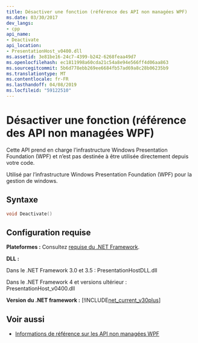 ```yaml
---
title: Désactiver une fonction (référence des API non managées WPF)
ms.date: 03/30/2017
dev_langs:
- cpp
api_name:
- Deactivate
api_location:
- PresentationHost_v0400.dll
ms.assetid: 3e81be16-24c7-4399-b242-6268feaa49d7
ms.openlocfilehash: ec1811998a60cda21c54a8e94e566ff4d06aa863
ms.sourcegitcommit: 5b6d778ebb269ee6684fb57ad69a8c28b06235b9
ms.translationtype: MT
ms.contentlocale: fr-FR
ms.lasthandoff: 04/08/2019
ms.locfileid: "59122510"
---
```

# <a name="deactivate-function-wpf-unmanaged-api-reference"></a>Désactiver une fonction (référence des API non managées WPF)
Cette API prend en charge l’infrastructure Windows Presentation Foundation (WPF) et n’est pas destinée à être utilisée directement depuis votre code.  
  
 Utilisé par l’infrastructure Windows Presentation Foundation (WPF) pour la gestion de windows.  
  
## <a name="syntax"></a>Syntaxe  
  
```cpp  
void Deactivate()  
```  
  
## <a name="requirements"></a>Configuration requise  
 **Plateformes :** Consultez [requise du .NET Framework](../../get-started/system-requirements.md).  
  
 **DLL :**  
  
 Dans le .NET Framework 3.0 et 3.5 : PresentationHostDLL.dll  
  
 Dans le .NET Framework 4 et versions ultérieur : PresentationHost_v0400.dll  
  
 **Version du .NET framework :** [!INCLUDE[net_current_v30plus](../../../../includes/net-current-v30plus-md.md)]  
  
## <a name="see-also"></a>Voir aussi

- [Informations de référence sur les API non managées WPF](wpf-unmanaged-api-reference.md)

